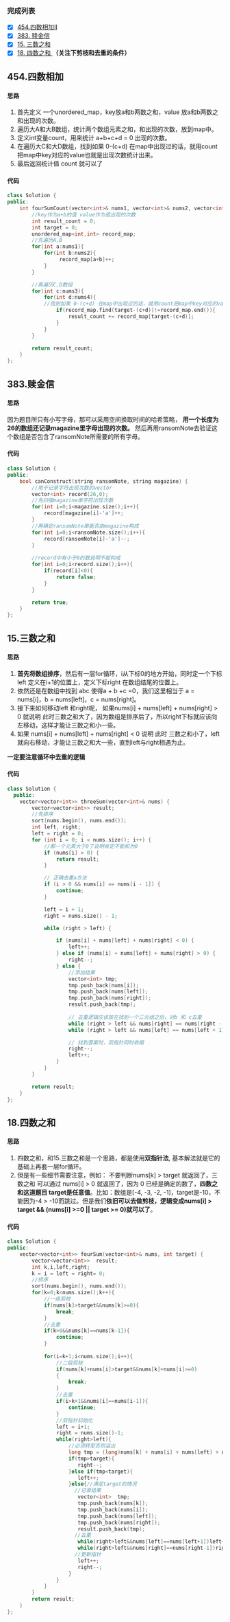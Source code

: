 ### 完成列表
- [x] [454.四数相加II ](https://leetcode.cn/problems/4sum-ii/)
- [x] [383. 赎金信 ](https://leetcode.cn/problems/ransom-note/)  
- [x] [15. 三数之和 ](https://leetcode.cn/problems/3sum/)
- [x] [18. 四数之和 ](https://leetcode.cn/problems/4sum/)**（关注下剪枝和去重的条件）**
## 454.四数相加
#### 思路

1. 首先定义 一个unordered_map，key放a和b两数之和，value 放a和b两数之和出现的次数。
2. 遍历大A和大B数组，统计两个数组元素之和，和出现的次数，放到map中。
3. 定义int变量count，用来统计 a+b+c+d = 0 出现的次数。
4. 在遍历大C和大D数组，找到如果 0-(c+d) 在map中出现过的话，就用count把map中key对应的value也就是出现次数统计出来。
5. 最后返回统计值 count 就可以了
#### 代码
```cpp
class Solution {
public:
    int fourSumCount(vector<int>& nums1, vector<int>& nums2, vector<int>& nums3, vector<int>& nums4) {
        //key作为a+b的值 value作为值出现的次数
        int result_count = 0;
        int target = 0;
        unordered_map<int,int> record_map;
        //先遍历A,B
        for(int a:nums1){
            for(int b:nums2){
                 record_map[a+b]++;
            }
        }

        //再遍历C,D数组
        for(int c:nums3){
            for(int d:nums4){
            //找到如果 0-(c+d) 在map中出现过的话，就用count把map中key对应的value也就是出现次数统计出来
                if(record_map.find(target-(c+d))!=record_map.end()){
                    result_count += record_map[target-(c+d)];
                }  
            }
        }

        return result_count;
    }
};
```
## 383.赎金信
#### 思路
因为题目所只有小写字母，那可以采用空间换取时间的哈希策略， **用一个长度为26的数组还记录magazine里字母出现的次数。**
然后再用ransomNote去验证这个数组是否包含了ransomNote所需要的所有字母。
#### 代码
```cpp
class Solution {
public:
    bool canConstruct(string ransomNote, string magazine) {
        //用于记录字符出现次数的vector
        vector<int> record(26,0);
        //先扫描magazine串字符出现次数
        for(int i=0;i<magazine.size();i++){
            record[magazine[i]-'a']++;
        }
        //再确定ransomNote串能否由magazine构成
        for(int i=0;i<ransomNote.size();i++){
            record[ransomNote[i]-'a']--;
        }
        
        //record中有小于0的数说明不能构成
        for(int i=0;i<record.size();i++){
            if(record[i]<0){
                return false;
            }
        }

        return true;
    }
};
```
## 15.三数之和
#### 思路

1. **首先将数组排序**，然后有一层for循环，i从下标0的地方开始，同时定一个下标left 定义在i+1的位置上，定义下标right 在数组结尾的位置上。
2. 依然还是在数组中找到 abc 使得a + b +c =0，我们这里相当于 a = nums[i]，b = nums[left]，c = nums[right]。
3. 接下来如何移动left 和right呢， 如果nums[i] + nums[left] + nums[right] > 0 就说明 此时三数之和大了，因为数组是排序后了，所以right下标就应该向左移动，这样才能让三数之和小一些。
4. 如果 nums[i] + nums[left] + nums[right] < 0 说明 此时 三数之和小了，left 就向右移动，才能让三数之和大一些，直到left与right相遇为止。

**一定要注意循环中去重的逻辑**
#### 代码
```cpp
class Solution {
  public:
    vector<vector<int>> threeSum(vector<int>& nums) {
        vector<vector<int>> result;
        //先排序
        sort(nums.begin(), nums.end());
        int left, right;
        left = right = 0;
        for (int i = 0; i < nums.size(); i++) {
            //都一个元素大于0了说明肯定不能和为0
            if (nums[i] > 0) {
                return result;
            }

            // 正确去重a方法
            if (i > 0 && nums[i] == nums[i - 1]) {
                continue;
            }

            left = i + 1;
            right = nums.size() - 1;

            while (right > left) {

                if (nums[i] + nums[left] + nums[right] < 0) {
                    left++;
                } else if (nums[i] + nums[left] + nums[right] > 0) {
                    right--;
                } else {
                    //添加结果
                    vector<int> tmp;
                    tmp.push_back(nums[i]);
                    tmp.push_back(nums[left]);
                    tmp.push_back(nums[right]);
                    result.push_back(tmp);
                    
                    // 去重逻辑应该放在找到一个三元组之后，对b 和 c去重
                    while (right > left && nums[right] == nums[right - 1]) right--;
                    while (right > left && nums[left] == nums[left + 1]) left++;

                    // 找到答案时，双指针同时收缩
                    right--;
                    left++;
                }
            }
        }

        return result;
    }
};
```
## 18.四数之和
#### 思路

1. 四数之和，和15.三数之和是一个思路，都是使用**双指针法**, 基本解法就是它的基础上再套一层for循环。
2. 但是有一些细节需要注意，例如： 不要判断nums[k] > target 就返回了，三数之和 可以通过 nums[i] > 0 就返回了，因为 0 已经是确定的数了，**四数之和这道题目 target是任意值**。比如：数组是[-4, -3, -2, -1]，target是-10，不能因为-4 > -10而跳过。但是我们**依旧可以去做剪枝，逻辑变成nums[i] > target && (nums[i] >=0 || target >= 0)就可以了**。
#### 代码
```cpp
class Solution {
public:
    vector<vector<int>> fourSum(vector<int>& nums, int target) {
        vector<vector<int>>  result;
        int k,i,left,right;
        k = i = left = right= 0;
        //排序
        sort(nums.begin(), nums.end());
        for(k=0;k<nums.size();k++){
            //一级剪枝
            if(nums[k]>target&&nums[k]>=0){
                break;
            }
            //去重
            if(k>0&&nums[k]==nums[k-1]){
                continue;
            }
            
            for(i=k+1;i<nums.size();i++){
                //二级剪枝
                if(nums[k]+nums[i]>target&&nums[k]+nums[i]>=0)
                {
                    break;
                }
                //去重
                if(i>k+1&&nums[i]==nums[i-1]){
                    continue;
                }
                //双指针初始化
                left = i+1;
                right = nums.size()-1;
                while(right>left){
                    //必须转型否则溢出
                    long tmp = (long)nums[k] + nums[i] + nums[left] + nums[right];
                    if(tmp>target){
                       right--;
                    }else if(tmp<target){
                       left++;
                    }else{//满足target的情况
                      //记录结果
                       vector<int>  tmp;
                       tmp.push_back(nums[k]);
                       tmp.push_back(nums[i]);
                       tmp.push_back(nums[left]);
                       tmp.push_back(nums[right]);
                       result.push_back(tmp);
                      //去重
                       while(right>left&&nums[left]==nums[left+1])left++;
                       while(right>left&&nums[right]==nums[right-1])right--;
                      //更新指针
                       left++;
                       right--;    
                    }
                }
            }
        }
        return result;
    }
};
```
